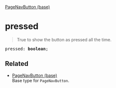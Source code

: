 [PageNavButton (base)](PageNavButton_base.md)

# pressed

> True to show the button as pressed all the time.

<pre class="docgen_signature">pressed: <b>boolean</b>;</pre>

## Related

- [<!--{ref:type}-->PageNavButton (base)](PageNavButton_base.md) \
    Base type for `PageNavButton`.
